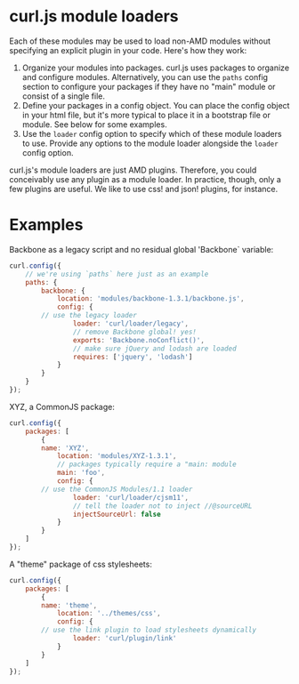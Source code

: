 # curl.js module loaders

Each of these modules may be used to load non-AMD modules without specifying
an explicit plugin in your code.  Here's how they work:

1.	Organize your modules into packages.  curl.js uses packages to organize
	and configure modules.  Alternatively, you can use the `paths` config
	section to configure your packages if they have no "main" module or
	consist of a single file.
2.	Define your packages in a config object.  You can place the config object
	in your html file, but it's more typical to place it in a bootstrap
	file or module.  See below for some examples.
3. 	Use the `loader` config option to specify which of these module loaders
	to use.  Provide any options to the module loader alongside the `loader`
	config option.

curl.js's module loaders are just AMD plugins.  Therefore, you could
conceivably use any plugin as a module loader.  In practice, though, only
a few plugins are useful.  We like to use css! and json! plugins, for instance.

# Examples

Backbone as a legacy script and no residual global 'Backbone` variable:

```js
curl.config({
	// we're using `paths` here just as an example
    paths: {
        backbone: {
            location: 'modules/backbone-1.3.1/backbone.js',
            config: {
		// use the legacy loader
                loader: 'curl/loader/legacy',
                // remove Backbone global! yes!
                exports: 'Backbone.noConflict()',
                // make sure jQuery and lodash are loaded
                requires: ['jquery', 'lodash']
            }
        }
    }
});
```

XYZ, a CommonJS package:

```js
curl.config({
    packages: [
        {
		name: 'XYZ',
            location: 'modules/XYZ-1.3.1',
            // packages typically require a "main: module
            main: 'foo',
            config: {
		// use the CommonJS Modules/1.1 loader
                loader: 'curl/loader/cjsm11',
                // tell the loader not to inject //@sourceURL
                injectSourceUrl: false
            }
        }
    ]
});
```

A "theme" package of css stylesheets:

```js
curl.config({
    packages: [
        {
		name: 'theme',
            location: '../themes/css',
            config: {
		// use the link plugin to load stylesheets dynamically
                loader: 'curl/plugin/link'
            }
        }
    ]
});
```
